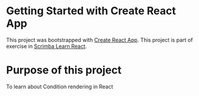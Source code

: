 # Getting Started with Create React App

This project was bootstrapped with [Create React App](https://github.com/facebook/create-react-app).
This project is part of exercise in [Scrimba Learn React](https://scrimba.com/learn/learnreact).

# Purpose of this project
To learn about Condition rendering in React
